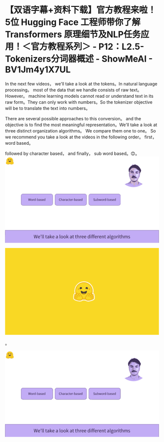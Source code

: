 # 【双语字幕+资料下载】官方教程来啦！5位 Hugging Face 工程师带你了解 Transformers 原理细节及NLP任务应用！＜官方教程系列＞ - P12：L2.5- Tokenizers分词器概述 - ShowMeAI - BV1Jm4y1X7UL

In the next few videos， we'll take a look at the tokens。In natural language processing。 most of the data that we handle consists of raw text。 However。 machine learning models cannot read or understand text in its raw form。They can only work with numbers。So the tokenizer objective will be to translate the text into numbers。

There are several possible approaches to this conversion。 and the objective is to find the most meaningful representation。We'll take a look at three distinct organization algorithms。 We compare them one to one。 So we recommend you take a look at the videos in the following order。 first， word based。

 followed by character based， and finally， sub word based。😊。![](img/6c883a64f121aa7d5774c3337aefd2f1_1.png)

![](img/6c883a64f121aa7d5774c3337aefd2f1_2.png)

。

![](img/6c883a64f121aa7d5774c3337aefd2f1_4.png)